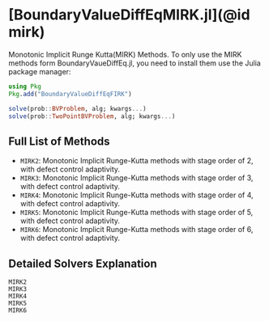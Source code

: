# [BoundaryValueDiffEqMIRK.jl](@id mirk)

Monotonic Implicit Runge Kutta(MIRK) Methods. To only use the MIRK methods form BoundaryVaueDiffEq.jl, you need to install them use the Julia package manager:

```julia
using Pkg
Pkg.add("BoundaryValueDiffEqFIRK")
```

```julia
solve(prob::BVProblem, alg; kwargs...)
solve(prob::TwoPointBVProblem, alg; kwargs...)
```

## Full List of Methods

  - `MIRK2`: Monotonic Implicit Runge-Kutta methods with stage order of 2, with defect control adaptivity.
  - `MIRK3`: Monotonic Implicit Runge-Kutta methods with stage order of 3, with defect control adaptivity.
  - `MIRK4`: Monotonic Implicit Runge-Kutta methods with stage order of 4, with defect control adaptivity.
  - `MIRK5`: Monotonic Implicit Runge-Kutta methods with stage order of 5, with defect control adaptivity.
  - `MIRK6`: Monotonic Implicit Runge-Kutta methods with stage order of 6, with defect control adaptivity.

## Detailed Solvers Explanation

```@docs
MIRK2
MIRK3
MIRK4
MIRK5
MIRK6
```
